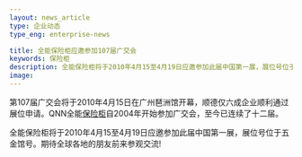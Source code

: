 ```yaml
---
layout: news_article
type: 企业动态
type_eng: enterprise-news

title: 全能保险柜应邀参加107届广交会
keywords: 保险柜
description: 全能保险柜将于2010年4月15至4月19日应邀参加此届中国第一展，展位号位于五金馆号。期待全球各地的朋友前来参观交流!
image: 
---
```

第107届广交会将于2010年4月15日在广州琶洲馆开幕，顺德仅六成企业顺利通过展位申请。QNN全能[保险柜](http://www.qnnsafe.com/)自2004年开始参加广交会，至今已连续了十二届。

全能保险柜将于2010年4月15至4月19日应邀参加此届中国第一展，展位号位于五金馆号。期待全球各地的朋友前来参观交流!
